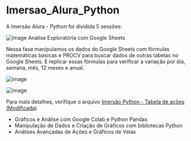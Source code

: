 # Imersao_Alura_Python

A Imersão Alura - Python foi dividida 5 sessões:

  ![image](https://github.com/Yasmimviieira/Imersao_Alura_Python/assets/116042594/193f98da-f78c-4cc0-ad52-3cf598dae1ed) Análise Exploratória com Google Sheets

  Nessa fase manipulamos os dados do Google Sheets com fórmulas matemáticas basicas e PROCV para buscar dados de outras tabelas no Google Sheets. E replicar essas fórmulas para verificar a variação por dia, semana, mês, 12 meses e anual.

![image](https://github.com/Yasmimviieira/Imersao_Alura_Python/assets/116042594/4362db87-4eb9-4643-a3c9-09d4c4e0e315)

![image](https://github.com/Yasmimviieira/Imersao_Alura_Python/assets/116042594/c96276bd-26b1-4439-9c24-090ab9b64d64)

Para mais detalhes, verifique o arquivo [Imersão Python - Tabela de ações (Modificada)](https://github.com/Yasmimviieira/Imersao_Alura_Python/blob/main/Imers%C3%A3o%20Python%20-%20Tabela%20de%20a%C3%A7%C3%B5es%20(Modificada).xlsx)
    
  - Gráficos e Análise com Google Colab e Python Pandas
  - Manipulação de Dados e Criação de Gráficos com bibliotecas Python
  - Análises Avançadas de Ações e Gráficos de Velas
